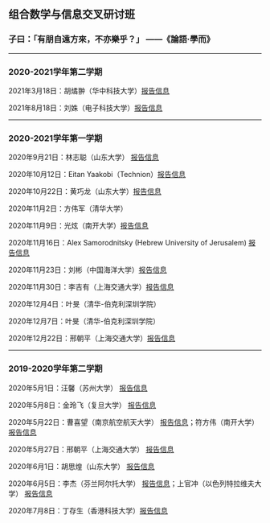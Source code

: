 ## 组合数学与信息交叉研讨班
### 子曰：「有朋自遠方來，不亦樂乎？」 ——《論語·學而》
---------------------------------------------

### 2020-2021学年第二学期

2021年3月18日：胡燏翀（华中科技大学）[报告信息](https://cst.qd.sdu.edu.cn/info/1010/2543.htm)

2021年8月18日：刘姝（电子科技大学）[报告信息](http://www.mis.sdu.edu.cn/info/1225/2992.htm)

---------------------------------------------
### 2020-2021学年第一学期

2020年9月21日：林志聪（山东大学） [报告信息](https://cst.qd.sdu.edu.cn/info/1010/2213.htm)

2020年10月12日：Eitan Yaakobi（Technion）[报告信息](https://cst.qd.sdu.edu.cn/info/1010/2263.htm)

2020年10月22日：黄巧龙（山东大学）[报告信息](https://cst.qd.sdu.edu.cn/info/1010/2305.htm)

2020年11月2日：方伟军（清华大学）

2020年11月9日：光炫（南开大学）[报告信息](https://cst.qd.sdu.edu.cn/info/1010/2354.htm)

2020年11月16日：Alex Samorodnitsky (Hebrew University of Jerusalem) [报告信息](https://cst.qd.sdu.edu.cn/info/1010/2364.htm)

2020年11月23日：刘彬（中国海洋大学）[报告信息](https://cst.qd.sdu.edu.cn/info/1010/2394.htm)

2020年11月30日：李吉有（上海交通大学）[报告信息](https://cst.qd.sdu.edu.cn/info/1010/2412.htm)

2020年12月4日：叶旻（清华-伯克利深圳学院）

2020年12月7日：叶旻（清华-伯克利深圳学院）

2020年12月22日：邢朝平（上海交通大学）[报告信息](https://cst.qd.sdu.edu.cn/info/1010/2485.htm)

---------------------------------------------
### 2019-2020学年第二学期

2020年5月1日：汪馨（苏州大学） [报告信息](https://cst.qd.sdu.edu.cn/info/1010/1825.htm)

2020年5月8日：金玲飞（复旦大学） [报告信息](https://cst.qd.sdu.edu.cn/info/1010/1826.htm)

2020年5月22日：曹喜望（南京航空航天大学） [报告信息](https://cst.qd.sdu.edu.cn/info/1010/1904.htm)；符方伟（南开大学） [报告信息](https://cst.qd.sdu.edu.cn/info/1010/1907.htm)

2020年5月27日：邢朝平（上海交通大学） [报告信息](https://cst.qd.sdu.edu.cn/info/1035/1974.htm)

2020年6月1日：胡思煌（山东大学） [报告信息](http://math.suda.edu.cn/b4/20/c10710a373792/page.htm)

2020年6月5日：李杰（芬兰阿尔托大学） [报告信息](https://cst.qd.sdu.edu.cn/info/1010/1943.htm)；上官冲（以色列特拉维夫大学） [报告信息](https://cst.qd.sdu.edu.cn/info/1010/1945.htm)

2020年7月8日：丁存生（香港科技大学）[报告信息](https://cst.qd.sdu.edu.cn/info/1035/2137.htm)
